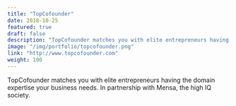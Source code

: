 ```yaml
---
title: "TopCofounder"
date: 2018-10-25
featured: true
draft: false
description: "TopCofounder matches you with elite entrepreneurs having the domain expertise your business needs. In partnership with Mensa, the high IQ society."
image: "/img/portfolio/topcofounder.png"
link: "http://www.topcofounder.com"
weight: 100
---
```


TopCofounder matches you with elite entrepreneurs having the domain expertise your business needs. In partnership with Mensa, the high IQ society.


